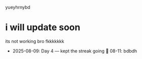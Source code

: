 yueyhrnybd<h1>i will update soon</h1>

its not working bro fkkkkkkk
- 2025-08-09: Day 4 — kept the streak going 🚀
08-11: bdbdh